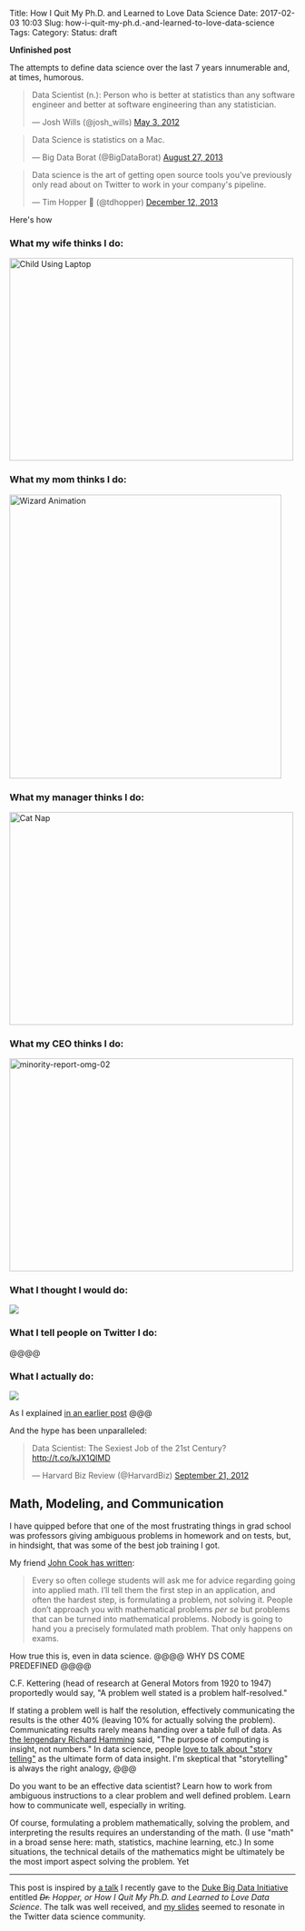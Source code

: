 Title: How I Quit My Ph.D. and Learned to Love Data Science
Date: 2017-02-03 10:03
Slug: how-i-quit-my-ph.d.-and-learned-to-love-data-science
Tags:
Category:
Status: draft

__Unfinished post__

The attempts to define data science over the last 7 years innumerable and, at times, humorous.

<blockquote class="twitter-tweet" data-lang="en"><p lang="en" dir="ltr">Data Scientist (n.): Person who is better at statistics than any software engineer and better at software engineering than any statistician.</p>&mdash; Josh Wills (@josh_wills) <a href="https://twitter.com/josh_wills/status/198093512149958656">May 3, 2012</a></blockquote>
<script async src="//platform.twitter.com/widgets.js" charset="utf-8"></script>

<blockquote class="twitter-tweet" data-lang="en"><p lang="en" dir="ltr">Data Science is statistics on a Mac.</p>&mdash; Big Data Borat (@BigDataBorat) <a href="https://twitter.com/BigDataBorat/status/372350993255518208">August 27, 2013</a></blockquote>
<script async src="//platform.twitter.com/widgets.js" charset="utf-8"></script>

<blockquote class="twitter-tweet" data-lang="en"><p lang="en" dir="ltr">Data science is the art of getting open source tools you&#39;ve previously only read about on Twitter to work in your company&#39;s pipeline.</p>&mdash; Tim Hopper 🔭 (@tdhopper) <a href="https://twitter.com/tdhopper/status/411218027963617280">December 12, 2013</a></blockquote>
<script async src="//platform.twitter.com/widgets.js" charset="utf-8"></script>

Here's how

### What my wife thinks I do:

<a data-flickr-embed="true"  href="https://www.flickr.com/photos/chr1sp/15463363122/in/datetaken/" title="Child Using Laptop"><img src="https://c1.staticflickr.com/3/2950/15463363122_ea9086fc27.jpg" width="500" height="357" alt="Child Using Laptop"></a><script async src="//embedr.flickr.com/assets/client-code.js" charset="utf-8"></script>

### What my mom thinks I do:

<a data-flickr-embed="true"  href="https://www.flickr.com/photos/robinhutton/3956644281" title="Wizard Animation"><img src="https://c1.staticflickr.com/3/2518/3956644281_ab105ef5ec.jpg" width="479" height="500" alt="Wizard Animation"></a><script async src="//embedr.flickr.com/assets/client-code.js" charset="utf-8"></script>

### What my manager thinks I do:

<a data-flickr-embed="true"  href="https://www.flickr.com/photos/pleeker/205337308/in/photolist-5pzwSA-j9pCq-geWNiw-deYRvj-f7uo9k-9dBXbY-9r3c3E-5Wzg5U-cgt6sb-pfiTmB-jWM7mp-5pzwjJ-37jrJm-dofv32-9doZ1j-oQGB4Q-7mkHC1-rxRPoK-6bsCMf-d863FU-7RTp6C-d6cRU3-5wqePy-cgt9zy-8a2jy-m4P2Mu-8QmZPu-4QB7Xc-ddc64L-2bF1Dp-8TRUB-ACUMh-pR5unx-f8CLSV-eB4pKd-6qfYCp-9U8chm-oAHWdf-fdcqKh-bcpx-kbspoH-4JXy7k-8op8aS-qkmoq-4K2PnS-9uLHhh-4owMgY-8e9v-kqESaT-s8u7Pf/" title="Cat Nap"><img src="https://c1.staticflickr.com/1/97/205337308_4860c95d7e.jpg" width="500" height="375" alt="Cat Nap"></a><script async src="//embedr.flickr.com/assets/client-code.js" charset="utf-8"></script>

### What my CEO thinks I do:

<a data-flickr-embed="true"  href="https://www.flickr.com/photos/encontrado/9087977014/in/photolist-X3EVP-eR5fWS-9FwAQT-cr8ias-7tZ6Zw-3z8ke1-chq8hQ-2bqxJL-6NdLuw-nekdb-chq7TC-2vVkpu-7QbP-2ugtiF-rRR6N-N2ww4-rRR7Y-rRR5L-rRR3b-aQQz94-Btf3-7ec8e1-aQQz3t-bctBWT-hsV3tw" title="minority-report-omg-02"><img src="https://c1.staticflickr.com/6/5333/9087977014_b598bd1438.jpg" width="500" height="375" alt="minority-report-omg-02"></a><script async src="//embedr.flickr.com/assets/client-code.js" charset="utf-8"></script>

### What I thought I would do:

[![](/uploads/2017/02/kernel_machine.png)](https://en.wikipedia.org/wiki/File:Kernel_Machine.svg#/media/File:Kernel_Machine.svg)

### What I tell people on Twitter I do:

@@@@

### What I actually do:

[![](/uploads/2017/02/actually-do.png)](/uploads/2017/02/actually-do.png)


As I explained [in an earlier post](http://stiglerdiet.com/blog/2015/May/11/how-i-became-a-data-scientist/) @@@

And the hype has been unparalleled:

<blockquote class="twitter-tweet" data-lang="en"><p lang="en" dir="ltr">Data Scientist: The Sexiest Job of the 21st Century? <a href="http://t.co/kJX1QlMD">http://t.co/kJX1QlMD</a></p>&mdash; Harvard Biz Review (@HarvardBiz) <a href="https://twitter.com/HarvardBiz/status/249203831618031616">September 21, 2012</a></blockquote>
<script async src="//platform.twitter.com/widgets.js" charset="utf-8"></script>

## Math, Modeling, and Communication

I have quipped before that one of the most frustrating things in grad school was professors giving ambiguous problems in homework and on tests, but, in hindsight, that was some of the best job training I got.

My friend [John Cook has written](https://www.johndcook.com/blog/2016/12/11/most-mathematical-problem-statement/):

> Every so often college students will ask me for advice regarding going into applied math. I’ll tell them the first step in an application, and often the hardest step, is formulating a problem, not solving it. People don’t approach you with mathematical problems _per se_ but problems that can be turned into mathematical problems. Nobody is going to hand you a precisely formulated math problem. That only happens on exams.

How true this is, even in data science. @@@@ WHY DS COME PREDEFINED @@@@

C.F. Kettering (head of research at General Motors from 1920 to 1947) proportedly would say, "A problem well stated is a problem half-resolved."

If stating a problem well is half the resolution, effectively communicating the results is the other 40% (leaving 10% for actually solving the problem). Communicating results rarely means handing over a table full of data. As [the lengendary Richard Hamming](https://www.amazon.com/Numerical-Methods-Scientists-Engineers-Mathematics/dp/0486652416/) said, "The purpose of computing is insight, not numbers." In data science, people [love to talk about "story telling"](http://www.forbes.com/sites/brentdykes/2016/03/31/data-storytelling-the-essential-data-science-skill-everyone-needs/#10766460f0c8) as the ultimate form of data insight. I'm skeptical that "storytelling" is always the right analogy, @@@

Do you want to be an effective data scientist? Learn how to work from ambiguous instructions to a clear problem and well defined problem. Learn how to communicate well, especially in writing.

Of course, formulating a problem mathematically, solving the problem, and interpreting the results requires an understanding of the math. (I use "math" in a broad sense here: math, statistics, machine learning, etc.) In some situations, the technical details of the mathematics might be ultimately be the most import aspect solving the problem. Yet

--------------

This post is inspired by [a talk](https://docs.google.com/presentation/d/1_wdSh2PFxiqBegt5PcatbEiQaganlgdb5bH7V2jHXZI/edit?usp=sharing) I recently gave to the [Duke Big Data Initiative](http://bigdata.duke.edu/) entitled _<s>Dr.</s> Hopper, or How I Quit My Ph.D. and Learned to Love Data Science_. The talk was well received, and [my slides](https://twitter.com/tdhopper/status/827239362404433922/photo/1) seemed to resonate in the Twitter data science community.